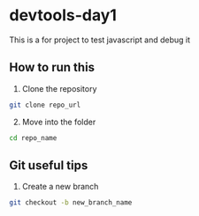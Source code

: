 # devtools-day1

This is a for project to test javascript and debug it

## How to run this
1. Clone the repository
 ```bash
git clone repo_url
 ```

2. Move into the folder
 ```bash
cd repo_name
 ```

## Git useful tips
1. Create a new branch
 ```bash
 git checkout -b new_branch_name
 ```
